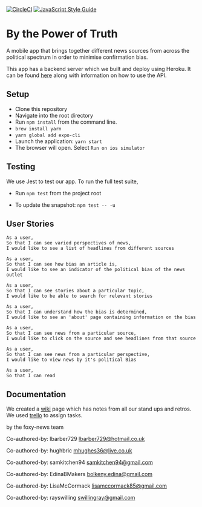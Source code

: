 [![CircleCI](https://circleci.com/gh/rayswilling/PowerOfTruth.svg?style=svg)](https://circleci.com/gh/rayswilling/PowerOfTruth)
[![JavaScript Style Guide](https://img.shields.io/badge/code_style-standard-brightgreen.svg)](https://standardjs.com)

# By the Power of Truth

A mobile app that brings together different news sources from across the political spectrum in order to minimise confirmation bias.

This app has a backend server which we built and deploy using Heroku. It can be found [here](https://github.com/EdinaBMakers/PowerOfTruthServer) along with information on how to use the API.

## Setup

- Clone this repository
- Navigate into the root directory
- Run `npm install` from the command line.
- `brew install yarn`
- `yarn global add expo-cli`
- Launch the application: `yarn start`
- The browser will open. Select `Run on ios simulator`


## Testing

We use Jest to test our app. To run the full test suite,
- Run `npm test` from the project root

- To update the snapshot: `npm test -- -u`

## User Stories
```
As a user,
So that I can see varied perspectives of news,
I would like to see a list of headlines from different sources
```

```
As a user,
So that I can see how bias an article is,
I would like to see an indicator of the political bias of the news outlet
```

```
As a user,
So that I can see stories about a particular topic,
I would like to be able to search for relevant stories
```

```
As a user,
So that I can understand how the bias is determined,
I would like to see an 'about' page containing information on the bias
```

```
As a user,
So that I can see news from a particular source,
I would like to click on the source and see headlines from that source
```

```
As a user,
So that I can see news from a particular perspective,
I would like to view news by it's political Bias
```

```
As a user,
So that I can read
```

## Documentation

We created a [wiki](https://github.com/rayswilling/PowerOfTruth/wiki) page which has notes from all our stand ups and retros. We used [trello](https://trello.com/b/RDFMIatH/foxy-news) to assign tasks.   




by the foxy-news team

Co-authored-by: lbarber729 <lbarber729@hotmail.co.uk>  

Co-authored-by: hughbric <mhughes36@live.co.uk>  

Co-authored-by: samkitchen94 <samkitchen94@gmail.com>  

Co-authored-by: EdinaBMakers <bolkeny.edina@gmail.com>

Co-authored-by: LisaMcCormack <lisamccormack85@gmail.com>

Co-authored-by: rayswilling <swillingray@gmail.com>

